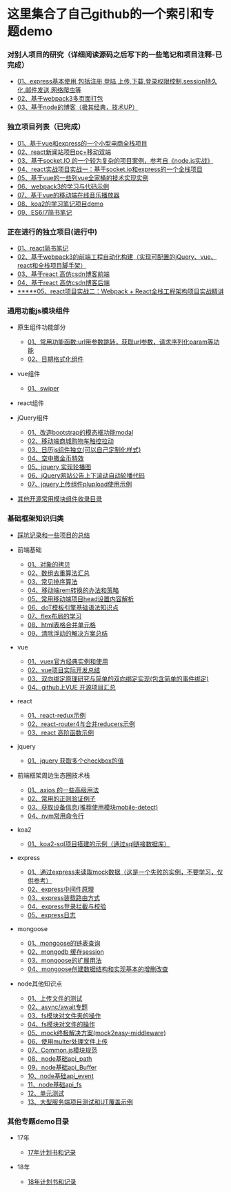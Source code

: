 # 这里集合了自己github的一个索引和专题demo

### 对别人项目的研究（详细阅读源码之后写下的一些笔记和项目注释-已完成）

- [01、express基本使用,包括注册,登陆,上传,下载,登录权限控制,session持久化,邮件发送,网络爬虫等](https://github.com/yanlele/express)
- [02、基于webpack3多页面打包](https://github.com/yanlele/webpack-dev)
- [03、基于node的博客（极其经典，技术UP）](https://github.com/yanlele/N-blog)

### 独立项目列表（已完成）

- [01、基于vue和express的一个小型电商全栈项目](https://github.com/yanlele/nodeMall)
- [02、react新闻站项目pc+移动双端](https://github.com/yanlele/React-News)
- [03、基于socket.IO 的一个较为复杂的项目案例，参考自《node.js实战》](https://github.com/yanlele/chatApplication)
- [04、react实战项目实战一：基于socket.io和express的一个全栈项目](https://github.com/yanlele/ReactAppChatWork)
- [05、基于vue的一些列vue全家桶的技术实现实例](https://github.com/yanlele/vueModel)
- [06、webpack3的学习与代码示例](https://github.com/yanlele/webpack3Study)
- [07、基于vue的移动端在线音乐播放器](https://github.com/yanlele/yanle-music)
- [08、koa2的学习笔记项目demo](https://github.com/yanlele/koa-study)
- [09、ES6/7简书笔记](./book/ES6&7)

### 正在进行的独立项目(进行中)

- [01、react简书笔记](book/react专题)
- [02、基于webpack3的前端工程自动化构建（实现可配置的jQuery、vue、react和全栈项目脚手架）](https://github.com/yanlele/le-cli)
- [03、基于react 高仿csdn博客前端](https://github.com/yanlele/react-blog-front)
- [04、基于react 高仿csdn博客后端](https://github.com/yanlele/react-blog-server)
- [*****05、react项目实战二：Webpack + React全栈工程架构项目实战精讲](https://github.com/yanlele/react-cnode)

### 通用功能js模块组件
- 原生组件功能部分
    - [01、常用功能函数:url带参数跳转，获取url参数，请求序列化param等功能](./通用功能js模块/js/1、site/site.js)
    - [02、日期格式化组件](./通用功能js模块/js/2、日期格式化组件/dateFormat.js)
    
- vue组件
    - [01、swiper](./通用功能js模块/vue/1、swiper/swiper.vue)
    
    
    
- react组件


- jQuery组件
    - [01、改造bootstrap的模态框功能modal](./通用功能js模块/jquery/1、modal)    
    - [02、移动端商城购物车触控拉动](./通用功能js模块/jquery/2、touch/touch.js)
    - [03、日历js组件独立(可以自己定制化样式)](./通用功能js模块/jquery/3、calendar/AutoDate.js)
    - [04、空中撒金币特效](./通用功能js模块/jquery/4、点击撒金币特效/canvas撒金币.html)
    - [05、jquery 实现轮播图](./18年/3月/12、jquery%20实现轮播图/index.html)
    - [06、jQuery网站公告上下滚动自动轮播代码](./18年/3月/13、jQuery网站公告上下滚动自动轮播代码/index.html)
    - [07、jquery上传组件plupload使用示例](./18年/3月/15、jquery上传组件plupload使用示例/index.js)
    
    
    
- [其他开源常用模块组件收录目录](./通用功能js模块/other)

### 基础框架知识归类
- [踩坑记录和一些项目的总结](./踩坑总结)


- 前端基础
    - [01、对象的拷贝](./18年/1月/对象拷贝/对象拷贝.js)
    - [02、数组去重算法汇总](./18年/1月/数组去重.js)
    - [03、常见排序算法](./18年/3月/01、常见排序算法)
    - [04、移动端rem转换的办法和策略](./18年/3月/04、移动端rem转换的办法和策略)
    - [05、常用移动端项目head设置内容解析](./18年/3月/05、常用移动端项目head设置内容解析)
    - [06、doT模板引擎基础语法知识点](./18年/3月/08、doT模板引擎基本语法)
    - [07、flex布局的学习](./18年/3月/09、flex布局的学习)
    - [08、html表格合并单元格](./18年/3月/14、html表格合并单元格/index.html)
    - [09、清除浮动的解决方案总结](./18年/3月/16、清除浮动的解决方案总结/README.md)


- vue
    - [01、vuex官方经典实例和使用](./18年/1月/shopping-cart)
    - [02、vue项目实际开发总结](./18年/3月/03、vue项目实际开发总结)
    - [03、双向绑定原理研究与简单的双向绑定实现(包含简单的事件绑定)](./18年/3月/06、双向绑定核心代码)
    - [04、github上VUE 开源项目汇总](./18年/3月/07、VUE开源项目汇总)


- react
    - [01、react-redux示例](./17年/12月/11、react-redux示例)
    - [02、react-router4与合并reducers示例](./17年/12月/12、react-router4与合并reducers示例)
    - [03、react 高阶函数示例](./18年/1月/14、react%20高阶函数)
    
    
- jquery 
    - [01、jquery 获取多个checkbox的值](./18年/3月/10、jquery%20获取多个checkbox的值)


- 前端框架周边生态圈技术栈
    - [01、axios 的一些高级用法](./17年/12月/10、axios%20的一些高级用法)
    - [02、常用的正则验证例子](./17年/12月/13、正则验证)
    - [03、获取设备信息(推荐使用模块mobile-detect)](./17年/12月/14、获取设备信息专题/index.js)
    - [04、nvm常用命令行](./18年/3月/11、nvm常用命令行/README.md)


- koa2
    - [01、koa2-sql项目搭建的示例（通过sql链接数据库）](./18年/1月/12、koa2项目框架搭建)

- express
    - [01、通过express来读取mock数据（这是一个失败的实例，不要学习，仅供参考）](./17年/12月/5、通过express来读取mock数据（这是一个失败的实例，不要学习，仅供参考）)
    - [02、express中间件原理](./18年/1月/express中间件的原理/express中间件原理.js)
    - [03、express装载路由方式](./18年/1月/8、express装载路由的方法)
    - [04、express登录拦截与校验](./18年/1月/9、登录拦截与校验)
    - [05、express日志](./18年/1月/10、express日志打印)


- mongoose
    - [01、mongoose的链表查询](./17年/12月/7、mongoose的链表查询)
    - [02、mongodb 缓存session](./17年/12月/8、mongodb缓存session)
    - [03、mongoose的扩展用法](./18年/1月/7、mongoose的扩展用法)
    - [04、mongoose创建数据结构和实现基本的增删改查](./18年/1月/13、mongoose创建数据结构和实现基本的增删改查)


- node其他知识点
    - [01、上传文件的测试](/17年/12月/1、上传文件的测试)
    - [02、async/await专题](./17年/12月/2、async&&await)
    - [03、fs模块对文件夹的操作](./17年/12月/3、fs模块学习)
    - [04、fs模块对文件的操作](./17年/12月/4、fs对文件的操作)
    - [05、mock终极解决方案(mock2easy-middleware)](./17年/12月/6、mock终极解决方案/server.js)
    - [06、使用multer处理文件上传](./17年/12月/9、使用multer处理文件上传)
    - [07、Common.js模块规范](./18年/2月/1、commonjs)
    - [08、node基础api_path](./18年/2月/3、node基础api_path)
    - [09、node基础api_Buffer](./18年/2月/4、node基础api_Buffer)
    - [10、node基础api_event](./18年/2月/5、node基础api_event)
    - [11、node基础api_fs](./18年/2月/6、node基础api_fs)
    - [12、单元测试](./18年/2月/7、单元测试)
    - [13、大型服务端项目测试和UT覆盖示例](./18年/3月/02、大型服务端项目测试和UT覆盖示例)
    


### 其他专题demo目录

- 17年
    - [17年计划书和记录](./17年/17年前端进阶计划.md)
        
        
- 18年
    - [18年计划书和记录](18年/18年计划书.md)
        
        